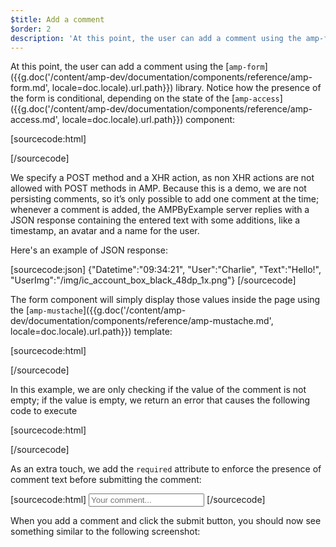 ```yaml
---
$title: Add a comment
$order: 2
description: 'At this point, the user can add a comment using the amp-form, library. Notice how the presence of the form is conditional, depending on the state of the amp-access component ...'
---
```


<amp-img src="/static/img/comment.png" alt="Add comment" height="325" width="300"></amp-img>

At this point, the user can add a comment using the [`amp-form`]({{g.doc('/content/amp-dev/documentation/components/reference/amp-form.md', locale=doc.locale).url.path}}) library. Notice how the presence of the form is conditional, depending on the state of the [`amp-access`]({{g.doc('/content/amp-dev/documentation/components/reference/amp-access.md', locale=doc.locale).url.path}}) component:

[sourcecode:html]
<form amp-access="loggedIn" amp-access-hide method="post" action-xhr="<%host%>/samples_templates/comment_section/submit-comment-xhr" target="_top">
[/sourcecode]

We specify a POST method and a XHR action, as non XHR actions are not allowed with POST methods in AMP.
Because this is a demo, we are not persisting comments, so it’s only possible to add one comment at the time; whenever a comment is added, the AMPByExample server replies with a JSON response containing the entered text with some additions, like a timestamp, an avatar and a name for the user.

Here's an example of JSON response:

[sourcecode:json]
{"Datetime":"09:34:21",
"User":"Charlie",
"Text":"Hello!",
"UserImg":"/img/ic_account_box_black_48dp_1x.png"}
[/sourcecode]

The form component will simply display those values inside the page using the [`amp-mustache`]({{g.doc('/content/amp-dev/documentation/components/reference/amp-mustache.md', locale=doc.locale).url.path}}) template:

[sourcecode:html]
<div submit-success>
  <template type="amp-mustache">
    <div class="comment-user">
      <amp-img width="44" class="user-avatar" height="44" alt="user" src="{{UserImg}}"></amp-img>
      <div class="card comment">
        <p><span class="user">{% raw %}{{User}}{% endraw %}</span><span class="date">{% raw %}{{Datetime}}{% endraw %}</span></p>
        <p>{% raw %}{{Text}}{% endraw %}</p>
      </div>
    </div>
  </template>
</div>
[/sourcecode]

In this example, we are only checking if the value of the comment is not empty; if the value is empty, we return an error that causes the following code to execute

[sourcecode:html]
<div submit-error>
  <template type="amp-mustache">
    Error! Looks like something went wrong with your comment, please try to submit it again.
  </template>
</div>
[/sourcecode]

As an extra touch, we add the `required` attribute to enforce the presence of comment text before submitting the comment:

<amp-img src="/static/img/enforce-comment.png" alt="Enforce comment" height="325" width="300"></amp-img>

[sourcecode:html]
<input type="text" class="data-input" name="text" placeholder="Your comment..." required>
[/sourcecode]

When you add a comment and click the submit button, you should now see something similar to the following screenshot:

<amp-img src="/static/img/logout-button.png" alt="Comment added" height="352" width="300"></amp-img>
